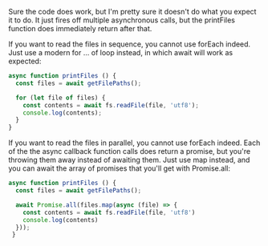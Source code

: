 Sure the code does work, but I'm pretty sure it doesn't do what you expect it to do. It just fires off multiple asynchronous calls, but the printFiles function does immediately return after that.

If you want to read the files in sequence, you cannot use forEach indeed. Just use a modern for … of loop instead, in which await will work as expected:

```javascript
async function printFiles () {
  const files = await getFilePaths();

  for (let file of files) {
    const contents = await fs.readFile(file, 'utf8');
    console.log(contents);
  }
}
```

If you want to read the files in parallel, you cannot use forEach indeed. Each of the the async callback function calls does return a promise, but you're throwing them away instead of awaiting them. Just use map instead, and you can await the array of promises that you'll get with Promise.all:


```javascript
async function printFiles () {
  const files = await getFilePaths();

  await Promise.all(files.map(async (file) => {
    const contents = await fs.readFile(file, 'utf8')
    console.log(contents)
  })); 
 }
 ```


